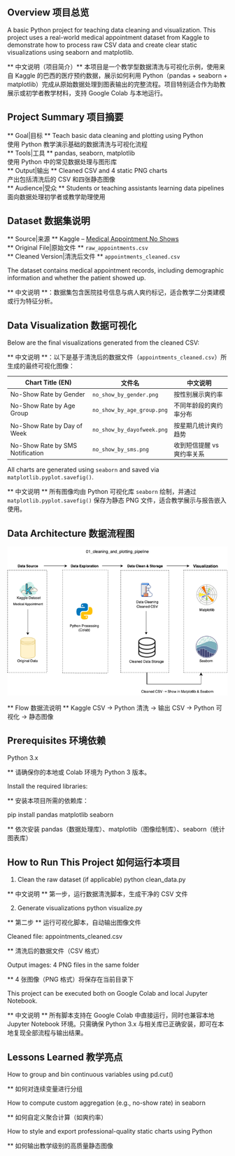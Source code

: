 ## Overview 项目总览
  
A basic Python project for teaching data cleaning and visualization. This project uses a real-world medical appointment dataset from Kaggle to demonstrate how to process raw CSV data and create clear static visualizations using seaborn and matplotlib.

** 中文说明（项目简介）** 本项目是一个教学型数据清洗与可视化示例，使用来自 Kaggle 的巴西的医疗预约数据，展示如何利用 Python（pandas + seaborn + matplotlib）完成从原始数据处理到图表输出的完整流程。项目特别适合作为助教展示或初学者教学材料，支持 Google Colab 与本地运行。

## Project Summary 项目摘要

** Goal|目标 ** Teach basic data cleaning and plotting using Python  
  使用 Python 教学演示基础的数据清洗与可视化流程  
** Tools|工具 ** pandas, seaborn, matplotlib  
  使用 Python 中的常见数据处理与图形库  
** Output|输出 ** Cleaned CSV and 4 static PNG charts  
  产出包括清洗后的 CSV 和四张静态图像  
** Audience|受众 ** Students or teaching assistants learning data pipelines  
  面向数据处理初学者或教学助理使用

## Dataset 数据集说明

** Source|来源 ** Kaggle – [Medical Appointment No Shows](https://www.kaggle.com/datasets/joniarroba/noshowappointments)  
** Original File|原始文件 ** `raw_appointments.csv`  
** Cleaned Version|清洗后文件 ** `appointments_cleaned.csv`

The dataset contains medical appointment records, including demographic information and whether the patient showed up.

** 中文说明 **：数据集包含医院挂号信息与病人爽约标记，适合教学二分类建模或行为特征分析。

## Data Visualization 数据可视化

Below are the final visualizations generated from the cleaned CSV:

** 中文说明 **：以下是基于清洗后的数据文件（`appointments_cleaned.csv`）所生成的最终可视化图像：

| Chart Title (EN)                  | 文件名                        | 中文说明                             |
|----------------------------------|-------------------------------|--------------------------------------|
| No-Show Rate by Gender           | `no_show_by_gender.png`       | 按性别展示爽约率                     |
| No-Show Rate by Age Group        | `no_show_by_age_group.png`    | 不同年龄段的爽约率分布               |
| No-Show Rate by Day of Week      | `no_show_by_dayofweek.png`    | 按星期几统计爽约趋势                 |
| No-Show Rate by SMS Notification | `no_show_by_sms.png`          | 收到短信提醒 vs 爽约率关系           |

All charts are generated using `seaborn` and saved via `matplotlib.pyplot.savefig()`.

** 中文说明 ** 所有图像均由 Python 可视化库 `seaborn` 绘制，并通过 `matplotlib.pyplot.savefig()` 保存为静态 PNG 文件，适合教学展示与报告嵌入使用。

## Data Architecture 数据流程图

![Pipeline Diagram](cleaning_and_plotting_pipeline_architecture.png)

** Flow 数据流说明 ** Kaggle CSV → Python 清洗 → 输出 CSV → Python 可视化 → 静态图像

## Prerequisites 环境依赖
  
Python 3.x

** 请确保你的本地或 Colab 环境为 Python 3 版本。
    
Install the required libraries:

** 安装本项目所需的依赖库：
    
pip install pandas matplotlib seaborn
  
** 依次安装 pandas（数据处理库）、matplotlib（图像绘制库）、seaborn（统计图表库）

## How to Run This Project 如何运行本项目

1. Clean the raw dataset (if applicable)
python clean_data.py

** 中文说明 ** 第一步，运行数据清洗脚本，生成干净的 CSV 文件
  
2. Generate visualizations
python visualize.py

** 第二步 ** 运行可视化脚本，自动输出图像文件
  
Cleaned file: appointments_cleaned.csv

** 清洗后的数据文件（CSV 格式）
  
Output images: 4 PNG files in the same folder

** 4 张图像（PNG 格式）将保存在当前目录下

This project can be executed both on Google Colab and local Jupyter Notebook.

** 中文说明 ** 所有脚本支持在 Google Colab 中直接运行，同时也兼容本地 Jupyter Notebook 环境。只需确保 Python 3.x 与相关库已正确安装，即可在本地复现全部流程与输出结果。
  
## Lessons Learned 教学亮点

How to group and bin continuous variables using pd.cut()

** 如何对连续变量进行分组
   
How to compute custom aggregation (e.g., no-show rate) in seaborn

** 如何自定义聚合计算（如爽约率）
   
How to style and export professional-quality static charts using Python

** 如何输出教学级别的高质量静态图像
